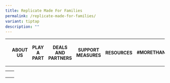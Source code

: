 ```yaml
---
title: Replicate Made For Families
permalink: /replicate-made-for-families/
variant: tiptap
description: ""
---
```

<table style="minWidth: 175px">
<colgroup>
<col>
<col>
<col>
<col>
<col>
<col>
<col>
</colgroup>
<tbody>
<tr>
<th rowspan="1" colspan="1">
<p></p>
<div class="isomer-image-wrapper">
<img style="width: 100%" height="auto" width="100%" alt="" src="/images/Screenshot_2024_05_17_164508.png">
</div>
</th>
<th rowspan="1" colspan="1">
<p>ABOUT US</p>
</th>
<th rowspan="1" colspan="1">
<p>PLAY A PART</p>
</th>
<th rowspan="1" colspan="1">
<p>DEALS AND PARTNERS</p>
</th>
<th rowspan="1" colspan="1">
<p>SUPPORT MEASURES</p>
</th>
<th rowspan="1" colspan="1">
<p>RESOURCES</p>
</th>
<td rowspan="1" colspan="1">
<p><strong>#MORETHANENOUGH</strong>
</p>
</td>
</tr>
</tbody>
</table>
<table style="minWidth: 50px">
<colgroup>
<col>
<col>
</colgroup>
<tbody>
<tr>
<td rowspan="1" colspan="1">
<p></p>
</td>
<td rowspan="1" colspan="1">
<p></p>
</td>
</tr>
</tbody>
</table>
<p></p>